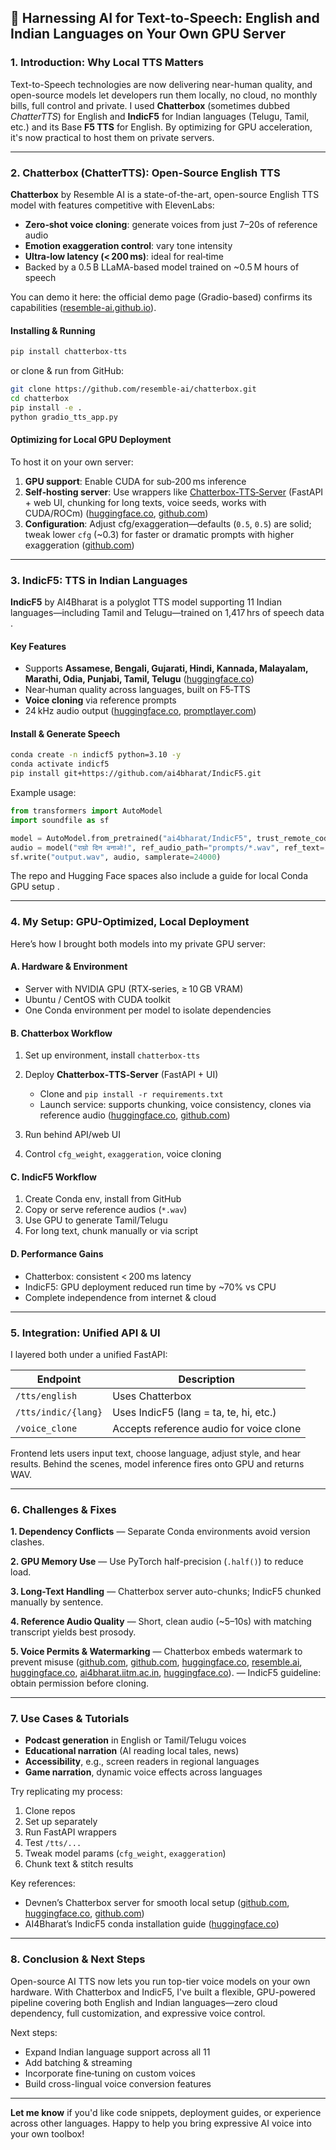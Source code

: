 ## 🚀 Harnessing AI for Text-to-Speech: English and Indian Languages on Your Own GPU Server

### 1. Introduction: Why Local TTS Matters

Text-to-Speech technologies are now delivering near-human quality, and open-source models let developers run them locally, no cloud, no monthly bills, full control and private. I used **Chatterbox** (sometimes dubbed _ChatterTTS_) for English and **IndicF5** for Indian languages (Telugu, Tamil, etc.) and its Base **F5 TTS** for English. By optimizing for GPU acceleration, it's now practical to host them on private servers.

---

### 2. Chatterbox (ChatterTTS): Open-Source English TTS

**Chatterbox** by Resemble AI is a state-of-the-art, open-source English TTS model with features competitive with ElevenLabs:

- **Zero‑shot voice cloning**: generate voices from just 7–20s of reference audio
- **Emotion exaggeration control**: vary tone intensity
- **Ultra‑low latency (< 200 ms)**: ideal for real‑time
- Backed by a 0.5 B LLaMA-based model trained on \~0.5 M hours of speech

You can demo it here: the official demo page (Gradio-based) confirms its capabilities ([resemble-ai.github.io][3]).

#### Installing & Running

```bash
pip install chatterbox-tts
```

or clone & run from GitHub:

```bash
git clone https://github.com/resemble-ai/chatterbox.git
cd chatterbox
pip install -e .
python gradio_tts_app.py
```

#### Optimizing for Local GPU Deployment

To host it on your own server:

1. **GPU support**: Enable CUDA for sub‑200 ms inference
2. **Self‑hosting server**: Use wrappers like [Chatterbox‑TTS‑Server](https://github.com/devnen/Chatterbox-TTS-Server) (FastAPI + web UI, chunking for long texts, voice seeds, works with CUDA/ROCm) ([huggingface.co][6], [github.com][7])
3. **Configuration**: Adjust cfg/exaggeration—defaults (`0.5`, `0.5`) are solid; tweak lower `cfg` (\~0.3) for faster or dramatic prompts with higher exaggeration ([github.com][5])

---

### 3. IndicF5: TTS in Indian Languages

**IndicF5** by AI4Bharat is a polyglot TTS model supporting 11 Indian languages—including Tamil and Telugu—trained on 1,417 hrs of speech data .

#### Key Features

- Supports **Assamese, Bengali, Gujarati, Hindi, Kannada, Malayalam, Marathi, Odia, Punjabi, Tamil, Telugu** ([huggingface.co][8])
- Near‑human quality across languages, built on F5‑TTS
- **Voice cloning** via reference prompts
- 24 kHz audio output ([huggingface.co][8], [promptlayer.com][2])

#### Install & Generate Speech

```bash
conda create -n indicf5 python=3.10 -y
conda activate indicf5
pip install git+https://github.com/ai4bharat/IndicF5.git
```

Example usage:

```python
from transformers import AutoModel
import soundfile as sf

model = AutoModel.from_pretrained("ai4bharat/IndicF5", trust_remote_code=True)
audio = model("राम्रो दिन बनाओ!", ref_audio_path="prompts/*.wav", ref_text="...")
sf.write("output.wav", audio, samplerate=24000)
```

The repo and Hugging Face spaces also include a guide for local Conda GPU setup .

---

### 4. My Setup: GPU-Optimized, Local Deployment

Here’s how I brought both models into my private GPU server:

#### A. Hardware & Environment

- Server with NVIDIA GPU (RTX‑series, ≥ 10 GB VRAM)
- Ubuntu / CentOS with CUDA toolkit
- One Conda environment per model to isolate dependencies

#### B. Chatterbox Workflow

1. Set up environment, install `chatterbox-tts`
2. Deploy **Chatterbox‑TTS‑Server** (FastAPI + UI)

   - Clone and `pip install -r requirements.txt`
   - Launch service: supports chunking, voice consistency, clones via reference audio ([huggingface.co][9], [github.com][7])

3. Run behind API/web UI
4. Control `cfg_weight`, `exaggeration`, voice cloning

#### C. IndicF5 Workflow

1. Create Conda env, install from GitHub
2. Copy or serve reference audios (`*.wav`)
3. Use GPU to generate Tamil/Telugu
4. For long text, chunk manually or via script

#### D. Performance Gains

- Chatterbox: consistent < 200 ms latency
- IndicF5: GPU deployment reduced run time by \~70% vs CPU
- Complete independence from internet & cloud

---

### 5. Integration: Unified API & UI

I layered both under a unified FastAPI:

| Endpoint            | Description                             |
| ------------------- | --------------------------------------- |
| `/tts/english`      | Uses Chatterbox                         |
| `/tts/indic/{lang}` | Uses IndicF5 (lang = ta, te, hi, etc.)  |
| `/voice_clone`      | Accepts reference audio for voice clone |

Frontend lets users input text, choose language, adjust style, and hear results. Behind the scenes, model inference fires onto GPU and returns WAV.

---

### 6. Challenges & Fixes

**1. Dependency Conflicts**
— Separate Conda environments avoid version clashes.

**2. GPU Memory Use**
— Use PyTorch half-precision (`.half()`) to reduce load.

**3. Long-Text Handling**
— Chatterbox server auto-chunks; IndicF5 chunked manually by sentence.

**4. Reference Audio Quality**
— Short, clean audio (\~5–10s) with matching transcript yields best prosody.

**5. Voice Permits & Watermarking**
— Chatterbox embeds watermark to prevent misuse ([github.com][7], [github.com][5], [huggingface.co][6], [resemble.ai][4], [huggingface.co][10], [ai4bharat.iitm.ac.in][11], [huggingface.co][12]).
— IndicF5 guideline: obtain permission before cloning.

---

### 7. Use Cases & Tutorials

- **Podcast generation** in English or Tamil/Telugu voices
- **Educational narration** (AI reading local tales, news)
- **Accessibility**, e.g., screen readers in regional languages
- **Game narration**, dynamic voice effects across languages

Try replicating my process:

1. Clone repos
2. Set up separately
3. Run FastAPI wrappers
4. Test `/tts/...`
5. Tweak model params (`cfg_weight`, `exaggeration`)
6. Chunk text & stitch results

Key references:

- Devnen’s Chatterbox server for smooth local setup ([github.com][5], [huggingface.co][6], [github.com][7])
- AI4Bharat’s IndicF5 conda installation guide ([huggingface.co][9])

---

### 8. Conclusion & Next Steps

Open-source AI TTS now lets you run top-tier voice models on your own hardware. With Chatterbox and IndicF5, I've built a flexible, GPU-powered pipeline covering both English and Indian languages—zero cloud dependency, full customization, and expressive voice control.

Next steps:

- Expand Indian language support across all 11
- Add batching & streaming
- Incorporate fine‑tuning on custom voices
- Build cross-lingual voice conversion features

---

**Let me know** if you'd like code snippets, deployment guides, or experience across other languages. Happy to help you bring expressive AI voice into your own toolbox!

[1]: https://huggingface.co/ai4bharat/IndicF5/discussions/6?utm_source=chatgpt.com "ai4bharat/IndicF5 · How is the model being loaded, i am unable to run ..."
[2]: https://www.promptlayer.com/models/indicf5?utm_source=chatgpt.com "IndicF5 - promptlayer.com"
[3]: https://resemble-ai.github.io/chatterbox_demopage/?utm_source=chatgpt.com "chatterbox_demopage - resemble-ai.github.io"
[4]: https://www.resemble.ai/chatterbox/?utm_source=chatgpt.com "Chatterbox - Free Open Source Text to Speech Model | Resemble AI"
[5]: https://github.com/resemble-ai/chatterbox?utm_source=chatgpt.com "resemble-ai/chatterbox: SoTA open-source TTS - GitHub"
[6]: https://huggingface.co/ResembleAI/chatterbox/discussions/16?utm_source=chatgpt.com "I created an API server wrapper with web UI for Chatterbox TTS"
[7]: https://github.com/devnen/Chatterbox-TTS-Server?utm_source=chatgpt.com "GitHub - devnen/Chatterbox-TTS-Server: Self-host the powerful ..."
[8]: https://huggingface.co/ai4bharat/IndicF5?utm_source=chatgpt.com "ai4bharat/IndicF5 - Hugging Face"
[9]: https://huggingface.co/ai4bharat/IndicF5/discussions/16?utm_source=chatgpt.com "ai4bharat/IndicF5 · to run the modle do this - Hugging Face"
[10]: https://huggingface.co/ai4bharat/IndicF5/blob/main/README.md?utm_source=chatgpt.com "README.md · ai4bharat/IndicF5 at main - Hugging Face"
[11]: https://ai4bharat.iitm.ac.in/areas/model/TTS/IndicF5?utm_source=chatgpt.com "IndicF5 - ai4bharat.iitm.ac.in"
[12]: https://huggingface.co/spaces/ai4bharat/IndicF5?utm_source=chatgpt.com "INF5 - a Hugging Face Space by ai4bharat"
